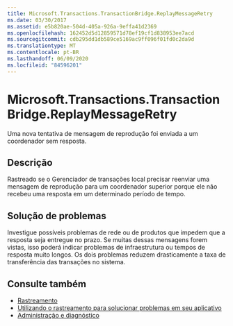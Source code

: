 ```yaml
---
title: Microsoft.Transactions.TransactionBridge.ReplayMessageRetry
ms.date: 03/30/2017
ms.assetid: e5b820ae-504d-405a-926a-9effa41d2369
ms.openlocfilehash: 162452d5d12859571d78ef19cf1d838953ee7acd
ms.sourcegitcommit: cdb295dd1db589ce5169ac9ff096f01fd0c2da9d
ms.translationtype: MT
ms.contentlocale: pt-BR
ms.lasthandoff: 06/09/2020
ms.locfileid: "84596201"
---
```

# <a name="microsofttransactionstransactionbridgereplaymessageretry"></a>Microsoft.Transactions.TransactionBridge.ReplayMessageRetry
Uma nova tentativa de mensagem de reprodução foi enviada a um coordenador sem resposta.  
  
## <a name="description"></a>Descrição  
 Rastreado se o Gerenciador de transações local precisar reenviar uma mensagem de reprodução para um coordenador superior porque ele não recebeu uma resposta em um determinado período de tempo.  
  
## <a name="troubleshooting"></a>Solução de problemas  
 Investigue possíveis problemas de rede ou de produtos que impedem que a resposta seja entregue no prazo.  Se muitas dessas mensagens forem vistas, isso poderá indicar problemas de infraestrutura ou tempos de resposta muito longos. Os dois problemas reduzem drasticamente a taxa de transferência das transações no sistema.  
  
## <a name="see-also"></a>Consulte também

- [Rastreamento](index.md)
- [Utilizando o rastreamento para solucionar problemas em seu aplicativo](using-tracing-to-troubleshoot-your-application.md)
- [Administração e diagnóstico](../index.md)
